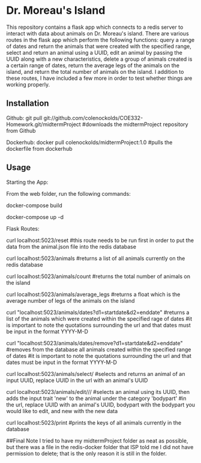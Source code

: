 # Dr. Moreau's Island

This repository contains a flask app which connects to a redis server to interact with data about animals on Dr. Moreau's island. There are various routes in the flask app which perform the following functions: query a range of dates and return the animals that were created with the specified range, select and return an animal using a UUID, edit an animal by passing the UUID along with a new characteristics, delete a group of animals created is a certain range of dates, return the average legs of the animals on the island, and return the total number of animals on the island. I addition to these routes, I have included a few more in order to test whether things are working properly.

## Installation

Github:
git pull git://github.com/colenockolds/COE332-Homework.git/midtermProject
#downloads the midtermProject repository from Github 

Dockerhub:
docker pull colenockolds/midtermProject:1.0
#pulls the dockerfile from dockerhub

## Usage

Starting the App:

From the web folder, run the following commands:

docker-compose build

docker-compose up -d

Flask Routes:

curl localhost:5023/reset
#this route needs to be run first in order to put the data from the animal.json file into the redis database

curl localhost:5023/animals
#returns a list of all animals currently on the redis database

curl localhost:5023/animals/count
#returns the total number of animals on the island

curl localhost:5023/animals/average_legs
#returns a float which is the average number of legs of the animals on the island

curl "localhost:5023/animals/dates?d1=startdate&d2=enddate"
#returns a list of the animals which were created within the specified rage of dates
#it is important to note the quotations surrounding the url and that dates must be input in the format YYYY-M-D

curl "localhost:5023/animals/dates/remove?d1=startdate&d2=enddate"
#removes from the database all animals created within the specified range of dates
#it is important to note the quotations surrounding the url and that dates must be input in the format YYYY-M-D

curl localhost:5023/animals/select/<UUID>
#selects and returns an animal of an input UUID, replace UUID in the url with an animal's UUID

curl localhost:5023/animals/edit/<UUID>/<bodypart>/<new>
#selects an animal using its UUID, then adds the input trait 'new' to the animal under the category 'bodypart'
#in the url, replace UUID with an animal's UUID, bodypart with the bodypart you would like to edit, and new with the new data

curl localhost:5023/print
#prints the keys of all animals currently in the database

##Final Note
I tried to have my midtermProject folder as neat as possible, but there was a file in the redis-docker folder that ISP told me I did not have permission to delete; that is the only reason it is still in the folder.

